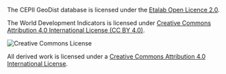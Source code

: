 The CEPII GeoDist database is licensed under the [Etalab Open Licence 2.0](doc/open-licence.pdf).

The World Development Indicators is licensed under [ Creative Commons Attribution 4.0 International License (CC BY 4.0)](https://datacatalog.worldbank.org/public-licenses#cc-by).

![Creative Commons License](https://i.creativecommons.org/l/by/4.0/88x31.png)

All derived work is licensed under a [Creative Commons Attribution 4.0 International License](http://creativecommons.org/licenses/by/4.0/).